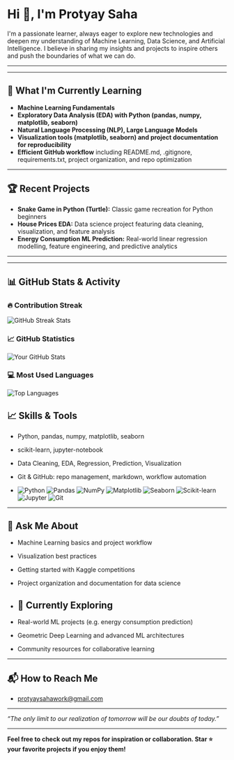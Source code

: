# Hi 👋, I'm Protyay Saha

I'm a passionate learner, always eager to explore new technologies and deepen my understanding of Machine Learning, Data Science, and Artificial Intelligence. I believe in sharing my insights and projects to inspire others and push the boundaries of what we can do.

---

---

## 🚀 What I'm Currently Learning
- **Machine Learning Fundamentals**
- **Exploratory Data Analysis (EDA) with Python (pandas, numpy, matplotlib, seaborn)**
- **Natural Language Processing (NLP), Large Language Models**
- **Visualization tools (matplotlib, seaborn) and project documentation for reproducibility**
- **Efficient GitHub workflow** including README.md, .gitignore, requirements.txt, project organization, and repo optimization

---

## 🏆 Recent Projects
- **Snake Game in Python (Turtle):** Classic game recreation for Python beginners
- **House Prices EDA:** Data science project featuring data cleaning, visualization, and feature analysis
- **Energy Consumption ML Prediction:** Real-world linear regression modelling, feature engineering, and predictive analytics

---
---

## 📊 GitHub Stats & Activity

### 🔥 Contribution Streak
![GitHub Streak Stats](https://github-readme-streak-stats.herokuapp.com/?user=your-username&theme=dark)

### 📈 GitHub Statistics
![Your GitHub Stats](https://github-readme-stats.vercel.app/api?username=your-username&show_icons=true&theme=dark&count_private=true)

### 💻 Most Used Languages
![Top Languages](https://github-readme-stats.vercel.app/api/top-langs/?username=your-username&layout=compact&theme=dark)


## 📈 Skills & Tools
- Python, pandas, numpy, matplotlib, seaborn
- scikit-learn, jupyter-notebook
- Data Cleaning, EDA, Regression, Prediction, Visualization
- Git & GitHub: repo management, markdown, workflow automation

- ![Python](https://img.shields.io/badge/Python-3776AB?style=for-the-badge&logo=python&logoColor=white)
![Pandas](https://img.shields.io/badge/Pandas-150458?style=for-the-badge&logo=pandas&logoColor=white)
![NumPy](https://img.shields.io/badge/NumPy-013243?style=for-the-badge&logo=numpy&logoColor=white)
![Matplotlib](https://img.shields.io/badge/Matplotlib-11557c?style=for-the-badge&logo=python&logoColor=white)
![Seaborn](https://img.shields.io/badge/Seaborn-3776AB?style=for-the-badge&logo=python&logoColor=white)
![Scikit-learn](https://img.shields.io/badge/Scikit--learn-F7931E?style=for-the-badge&logo=scikit-learn&logoColor=white)
![Jupyter](https://img.shields.io/badge/Jupyter-F37626?style=for-the-badge&logo=jupyter&logoColor=white)
![Git](https://img.shields.io/badge/Git-F05032?style=for-the-badge&logo=git&logoColor=white)


---

## 💬 Ask Me About
- Machine Learning basics and project workflow
- Visualization best practices
- Getting started with Kaggle competitions
- Project organization and documentation for data science

- ## 🌱 Currently Exploring
- Real-world ML projects (e.g. energy consumption prediction)
- Geometric Deep Learning and advanced ML architectures
- Community resources for collaborative learning

---

## 📬 How to Reach Me
- protyaysahawork@gmail.com

- ---

_“The only limit to our realization of tomorrow will be our doubts of today.”_

---

**Feel free to check out my repos for inspiration or collaboration. Star ⭐ your favorite projects if you enjoy them!**

